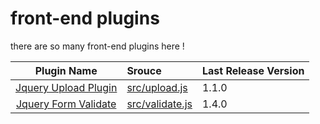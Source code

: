 front-end plugins
==================

there are so many front-end plugins here !


| Plugin Name | Srouce | Last Release Version | 
|:-----:|:--------|:-------|
| [Jquery Upload Plugin](docs/upload.md) |  [src/upload.js](src/upload.js) | 1.1.0 |
| [Jquery Form Validate](docs/validate.md) |  [src/validate.js](src/validate.js) | 1.4.0 |

